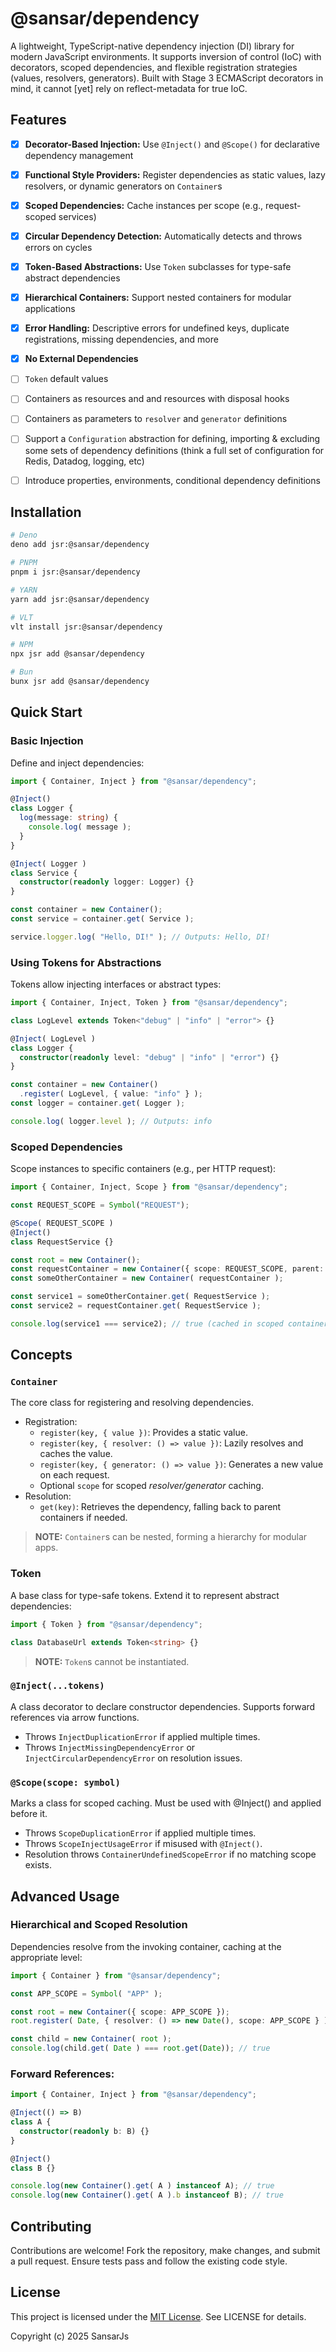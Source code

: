 # @sansar/dependency

A lightweight, TypeScript-native dependency injection (DI) library for modern
JavaScript environments. It supports inversion of control (IoC) with decorators,
scoped dependencies, and flexible registration strategies (values, resolvers,
generators). Built with Stage 3 ECMAScript decorators in mind, it cannot [yet]
rely on reflect-metadata for true IoC.



## Features

+ [x] **Decorator-Based Injection:** Use `@Inject()` and `@Scope()` for
  declarative dependency management
+ [x] **Functional Style Providers:** Register dependencies as static values,
  lazy resolvers, or dynamic generators on `Container`s
+ [x] **Scoped Dependencies:** Cache instances per scope (e.g., request-scoped
  services)
+ [x] **Circular Dependency Detection:** Automatically detects and throws errors
  on cycles
+ [x] **Token-Based Abstractions:** Use `Token` subclasses for type-safe
  abstract dependencies
+ [x] **Hierarchical Containers:** Support nested containers for modular
  applications
+ [x] **Error Handling:** Descriptive errors for undefined keys, duplicate
  registrations, missing dependencies, and more
+ [x] **No External Dependencies**
+ [ ] `Token` default values
+ [ ] Containers as resources and and resources with disposal hooks
+ [ ] Containers as parameters to `resolver` and `generator` definitions
+ [ ] Support a `Configuration` abstraction for defining, importing & excluding
  some sets of dependency definitions (think a full set of configuration for
  Redis, Datadog, logging, etc)
+ [ ] Introduce properties, environments, conditional dependency definitions




## Installation

```bash
# Deno
deno add jsr:@sansar/dependency

# PNPM
pnpm i jsr:@sansar/dependency

# YARN
yarn add jsr:@sansar/dependency

# VLT
vlt install jsr:@sansar/dependency

# NPM
npx jsr add @sansar/dependency

# Bun
bunx jsr add @sansar/dependency
```



## Quick Start

### Basic Injection

Define and inject dependencies:
```ts
import { Container, Inject } from "@sansar/dependency";

@Inject()
class Logger {
  log(message: string) {
    console.log( message );
  }
}

@Inject( Logger )
class Service {
  constructor(readonly logger: Logger) {}
}

const container = new Container();
const service = container.get( Service );

service.logger.log( "Hello, DI!" ); // Outputs: Hello, DI!
```

### Using Tokens for Abstractions

Tokens allow injecting interfaces or abstract types:
```ts
import { Container, Inject, Token } from "@sansar/dependency";

class LogLevel extends Token<"debug" | "info" | "error"> {}

@Inject( LogLevel )
class Logger {
  constructor(readonly level: "debug" | "info" | "error") {}
}

const container = new Container()
  .register( LogLevel, { value: "info" } );
const logger = container.get( Logger );

console.log( logger.level ); // Outputs: info
```

### Scoped Dependencies

Scope instances to specific containers (e.g., per HTTP request):
```ts
import { Container, Inject, Scope } from "@sansar/dependency";

const REQUEST_SCOPE = Symbol("REQUEST");

@Scope( REQUEST_SCOPE )
@Inject()
class RequestService {}

const root = new Container();
const requestContainer = new Container({ scope: REQUEST_SCOPE, parent: root });
const someOtherContainer = new Container( requestContainer );

const service1 = someOtherContainer.get( RequestService );
const service2 = requestContainer.get( RequestService );

console.log(service1 === service2); // true (cached in scoped container)
```


## Concepts

### `Container`

The core class for registering and resolving dependencies.

+ Registration:
  + `register(key, { value })`: Provides a static value.
  + `register(key, { resolver: () => value })`: Lazily resolves and caches the
    value.
  + `register(key, { generator: () => value })`: Generates a new value on each
    request.
  + Optional `scope` for scoped _resolver/generator_ caching.
+ Resolution:
  + `get(key)`: Retrieves the dependency, falling back to parent containers if
    needed.

> **NOTE:** `Container`s can be nested, forming a hierarchy for modular apps.

### Token

A base class for type-safe tokens. Extend it to represent abstract dependencies:
```ts
import { Token } from "@sansar/dependency";

class DatabaseUrl extends Token<string> {}
```

> **NOTE:** `Token`s cannot be instantiated.

### `@Inject(...tokens)`

A class decorator to declare constructor dependencies.
Supports forward references via arrow functions.
+ Throws `InjectDuplicationError` if applied multiple times.
+ Throws `InjectMissingDependencyError` or `InjectCircularDependencyError` on
  resolution issues.

### `@Scope(scope: symbol)`

Marks a class for scoped caching. Must be used with @Inject() and applied before
it.
+ Throws `ScopeDuplicationError` if applied multiple times.
+ Throws `ScopeInjectUsageError` if misused with `@Inject()`.
+ Resolution throws `ContainerUndefinedScopeError` if no matching scope exists.



## Advanced Usage

### Hierarchical and Scoped Resolution

Dependencies resolve from the invoking container, caching at the appropriate
level:
```ts
import { Container } from "@sansar/dependency";

const APP_SCOPE = Symbol( "APP" );

const root = new Container({ scope: APP_SCOPE });
root.register( Date, { resolver: () => new Date(), scope: APP_SCOPE } );

const child = new Container( root );
console.log(child.get( Date ) === root.get(Date)); // true
```

### Forward References:
```ts
import { Container, Inject } from "@sansar/dependency";

@Inject(() => B)
class A {
  constructor(readonly b: B) {}
}

@Inject()
class B {}

console.log(new Container().get( A ) instanceof A); // true
console.log(new Container().get( A ).b instanceof B); // true
```



## Contributing

Contributions are welcome! Fork the repository, make changes, and submit a pull
request. Ensure tests pass and follow the existing code style.



## License

This project is licensed under the [MIT License](./LICENSE). See LICENSE for
details.

Copyright (c) 2025 SansarJs

